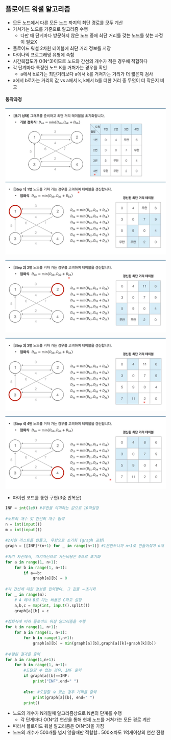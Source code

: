 ## 플로이드 워셜 알고리즘

- 모든 노드에서 다른 모든 노드 까지의 최단 경로를 모두 계산
- 거쳐가는 노드를 기준으로 알고리즘 수행
  - 다만 매 단게마다 방문하지 않은 노드 중에 최단 거리를 갖는 노드를 찾는 과정이 필요X
- 플로이드 워셜 2차원 테이블에 최단 거리 정보를 저장
- 다이나믹 프로그래밍 유형에 속함
- 시간복잡도가 O(N^3)이므로 노드와 간선의 개수가 적은 경우에 적합하다
- 각 단계마다 특정한 노드 K를 거쳐가는 경우를 확인
  - a에서 b로가는 최단거리보다 a에서 k를 거쳐가는 거리가 더 짧은지 검사
- a에서 b로가는 거리의 값 vs a에서 k, k에서 b를 더한 거리 중 무엇이 더 작은지 비교

#### 동작과정

![K-001](11.%ED%94%8C%EB%A1%9C%EC%9D%B4%EB%93%9C%20%EC%9B%8C%EC%85%9C%20%EC%95%8C%EA%B3%A0%EB%A6%AC%EC%A6%98.assets/K-001.png)![K-002](11.%ED%94%8C%EB%A1%9C%EC%9D%B4%EB%93%9C%20%EC%9B%8C%EC%85%9C%20%EC%95%8C%EA%B3%A0%EB%A6%AC%EC%A6%98.assets/K-002.png)

![K-003](11.%ED%94%8C%EB%A1%9C%EC%9D%B4%EB%93%9C%20%EC%9B%8C%EC%85%9C%20%EC%95%8C%EA%B3%A0%EB%A6%AC%EC%A6%98.assets/K-003-1626191957195.png)

![K-004](11.%ED%94%8C%EB%A1%9C%EC%9D%B4%EB%93%9C%20%EC%9B%8C%EC%85%9C%20%EC%95%8C%EA%B3%A0%EB%A6%AC%EC%A6%98.assets/K-004.png)

![K-005](11.%ED%94%8C%EB%A1%9C%EC%9D%B4%EB%93%9C%20%EC%9B%8C%EC%85%9C%20%EC%95%8C%EA%B3%A0%EB%A6%AC%EC%A6%98.assets/K-005.png)

- 파이썬 코드를 통한 구현(3중 반복문)

```python
INF = int(1e9) #무한을 의미하는 값으로 10억설정

#노드의 개수 및 간선의 개수 입력
n = int(input())
m = int(input())

#2차원 리스트를 만들고, 무한으로 초기화 (graph 표현)
graph = [[INF]*(n+1) for _ in range(n+1)] #1은안쓰니까 n+1로 만들어줘야 n개

#자기 자신에서, 자기자신으로 가는비용은 0으로 초기화
for a in range(1, n+1):
    for b in range(1, n+1):
        if a==b:
            graph[a][b] = 0

#각 간선에 대한 정보를 입력받아, 그 값을 ㅗ초기화
for _ in range(m):
    # A 에서 B로 가는 비용은 C라고 설정
    a,b,c = map(int, input().split())
    graph[a][b] = c

#점화식에 따라 플로이드 워셜 알고리즘을 수행
for k in range(1, n+1):
    for a in range(1, n+1):
        for b in range(1,n+1):
            graph[a][b] = min(graph[a][b],graph[a][k]+graph[k][b])

#수행된 결과를 출력
for a in range(1,n+1):
    for b in range(1, n+1):
        #도달할 수 없는 경우, INF 출력
        if graph[a][b]==INF:
            print("INF",end=" ")

        else: #도달할 수 있는 경우 거리를 출력
            print(graph[a][b], end=" ")
        print()
```



- 노드의 개수가 N개일때 알고리즘상으로 N번의 단계를 수행
  - 각 단계마다 O(N^2) 연산을 통해 현재 노드를 거쳐가는 모든 경로 계산
- 따라서 플로이드 워셜 알고리즘은 O(N^3)을 가짐
- 노드의 개수가 500개를 넘지 않을때만 적합함.. 500조차도 1억개이상의 연산 진행